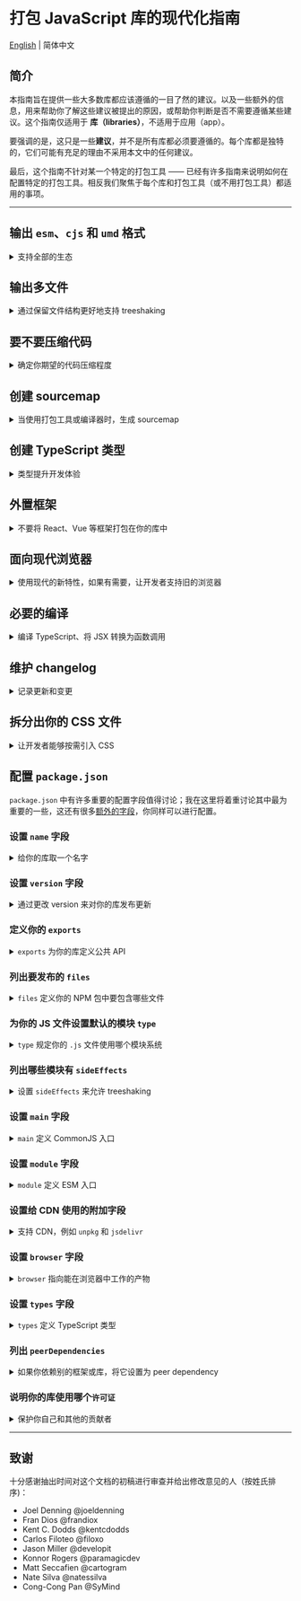 # 打包 JavaScript 库的现代化指南

[English](./README.md) | 简体中文

## 简介

本指南旨在提供一些大多数库都应该遵循的一目了然的建议。以及一些额外的信息，用来帮助你了解这些建议被提出的原因，或帮助你判断是否不需要遵循某些建议。这个指南仅适用于 **库（libraries）**，不适用于应用（app）。

要强调的是，这只是一些**建议**，并不是所有库都必须要遵循的。每个库都是独特的，它们可能有充足的理由不采用本文中的任何建议。

最后，这个指南不针对某一个特定的打包工具 —— 已经有许多指南来说明如何在配置特定的打包工具。相反我们聚焦于每个库和打包工具（或不用打包工具）都适用的事项。

---

## 输出 `esm`、`cjs` 和 `umd` 格式

<details>
<summary>支持全部的生态</summary>

`esm` 是“EcmaScript module”的缩写。

`cjs` 是“CommonJS module”的缩写。

`umd` 是“Universal Module Definition”的缩写，它可以在 `<script>` 标签中执行、被 `CommonJS` 模块加载器加载、被 `AMD` 模块加载器加载。

`esm` 被认为是“未来”，但 `cjs` 仍然在社区和生态系统中占有重要地位。`esm` 对打包工具来说更容易正确地进行 treeshaking，因此对于库来说，拥有这种格式很重要。或许在将来的某一天，你的库只需要输出 `esm`。

你可能已经注意到，`umd` 已经与 CommonJS 模块加载器兼容 —— 所以为什么还要同时具备 `cjs` 和 `umd` 输出呢？一个原因是，与 `umd` 文件相比，CommonJS 文件在对依赖进行条件导入时通常表现更好；例如：

```js
if (process.env.NODE_ENV === "production") {
  module.exports = require("my-lib.production.js");
} else {
  module.exports = require("my-lib.development.js");
}
```

上面的例子，当使用 CommonJS 模块时，只会引入 `production` 或 `development` 包中的一个。但是，对于 UMD 模块，最终可能会将两个包全部引入。有关更多信息，请参阅[此讨论](https://github.com/frehner/modern-guide-to-packaging-js-library/issues/9)。

最后还需要注意是，开发者可能会在其应用中同时使用 `cjs` 和 `esm`，发生双包危险。[dual package hazard](https://nodejs.org/api/packages.html#dual-package-hazard) 一文介绍了一些缓解该问题的方法，利用 [`package.json#exports`](#定义你的-exports) 进行 package exports 也可以帮助防止这种情况的发生。

</details>

## 输出多文件

<details>
<summary>通过保留文件结构更好地支持 treeshaking</summary>

如果你对你的库使用了打包工具或编译器，可以对其进行配置以保留源文件目录结构。这样可以更容易地对特定文件进行 [side effects](#列出-sideeffects) 标记，有助于开发者的打包工具进行 threeshaking。参考[这篇文章](https://levelup.gitconnected.com/code-splitting-for-libraries-bundling-for-npm-with-rollup-1-0-2522c7437697)了解更多信息。

一个例外是，如果你要创建一个不依赖任何打包工具可以直接在浏览器中使用的产物（通常是 `umd` 格式，但也可能是现代的 `esm` 格式）。在这种情况下，最好让浏览器请求一个大文件，而不是请求多个小文件。此外，你应该进行[代码压缩](#要不要压缩代码)并为其创建 [sourcemap](#创建-sourcemap)。

</details>

## 要不要压缩代码

<details>
<summary>确定你期望的代码压缩程度</summary>

你可以将一些层面的代码压缩应用到你的库中，这取决于你对你的代码最终通过开发者的打包工具后的大小的追求程度。

例如，大多数编译器已经配置了删除空白符等其他简单的优化，即使是来自 NPM 模块的代码（在这里指的是你的库）。使用 [terser](https://github.com/terser/terser#terser-fast-minify-mode) —— 一个流行的 JavaScript 代码压缩工具 —— 这类压缩工具可以将包的最终大小减少 95%。在某些情况下，你可能会对这些优化感到满意，且不需要你来付出任何努力。

但如果在发布前对你的库进行代码压缩，这可以得到一些额外的好处，但需要深入了解压缩工具的配置和副作用。压缩工具通常不会将这类压缩用于 NPM 模块，因此，如果你不自己来做的话，你会错过这些节省。请参阅[这个 issue](https://github.com/frehner/modern-guide-to-packaging-js-library/issues/9)了解更多信息。

最后，如果你正创建一个不依赖任何打包工具可以直接在浏览器中使用的产物（通常是 `umd` 格式，但也可以是现代的 `esm` 格式）。在这种情况下，你应该对代码进行压缩，并创建 [sourcemap](#创建-sourcemap)，并输出到一个[单文件](#输出多文件)。

</details>

## 创建 sourcemap

<details>
<summary>当使用打包工具或编译器时，生成 sourcemap</summary>

对源代码进行任何形式的编译，都将导致未来某个异常的位置，无法与源码对应起来。为了帮助未来的自己，创建 sourcemap，即使只进行了很少的编译工作。

</details>

## 创建 TypeScript 类型

<details>
<summary>类型提升开发体验</summary>

随着使用 TypeScript 的开发者数量不断增长，将类型内置到你的库中将有助于改善开发体验 (DX)。此外，不使用 TypeScript 的开发者在使用支持类型的编辑器（例如 VSCode，它使用类型来支持其 [Intellisense 功能](https://code.visualstudio.com/docs/)）时也会获得更好的 DX。

但是，创建类型并不意味着你必须使用 TypeScript 来编写你的库。

一种选择是继续在源代码中使用 JavaScript，然后通过 [JSDoc](https://jsdoc.app/) 注释来支持类型。然后，你可以将 TypeScript 配置为仅从你的 JavaScript 源代码中[构建类型文件](https://www.typescriptlang.org/tsconfig/#emitDeclarationOnly)。

另一种选择是直接在 `index.d.ts` 文件中编写 TypeScript 类型文件。

获得类型文件后，请确保设置了 [`package.json#exports`](#定义你的-exports) 和 [`package.json#types`](#设置-types-字段) 字段.

</details>

## 外置框架

<details>
<summary>不要将 React、Vue 等框架打包在你的库中</summary>

当构建的库依赖某个框架（例如 React、Vue 等），或是作为另一个库的插件，你可能需要将框架配置到“externals”中。这可以使你的库引用这个框架，但不会将其打包到最终的产物中。这会避免产生一些 bug，并减少库的体积。

你应该还需要将框架添加到库的 `package.json` 的 [peer dependencies](#列出-peerdependencies) 中，这将帮助开发者发现你依赖于某个框架。

</details>

## 面向现代浏览器

<details>
<summary>使用现代的新特性，如果有需要，让开发者支持旧的浏览器</summary>

[这篇 web.dev 上的文章](https://web.dev/publish-modern-javascript/)提供了一个很好的案例，并提供了相关的指导原则：

- 当使用你的库时，能够让开发者去支持老版本的浏览器。
- 输出多个产物来支持不同版本的浏览器。

举个例子，如果你使用 TypeScript，你可以创建两个版本的包代码：

1. 通过在 `tsconfig.json` 中设置 `"target"="esnext"`，生成一个用现代 JavaScript 的 `esm` 版本
2. 通过在 `tsconfig.json` 中设置 `"target"="es5"` 生成一个兼容低版本 JavaScript 的 `umd` 版本

有了这些设置，大多数用户将获得现代版本的代码，但那些使用老的打包工具配置或使用 `<script>` 加载代码的用户，将获得进行了额外编译来支持老版本浏览器的版本。

</details>

## 必要的编译

<details>
<summary>编译 TypeScript、将 JSX 转换为函数调用</summary>

如果库的源码是需要进行编译的形式，如 TypeScript、React 或 Vue 组件等，那么你库需要输出的是编译后的代码。

例如：

- 你的 TypeScript 代码应该输出为 JavaScript。
- 你的 React 组件，例如 `<Example />`，应该在输出中使用 `jsx()` 或 `createElement()` 来替换 JSX 语法。

进行这样的编译时，请确保同时也[创建 sourcemap](#创建-sourcemap)

</details>

## 维护 changelog

<details>
<summary>记录更新和变更</summary>

只要能让开发者了解到有哪些变更和对他们的影响，至于是通过自动化工具还是通过亲自动手的方式来处理，这都无关紧要。理想情况下，库的每次[版本](#设置-version-字段)变更都应该在 changelog 中进行相应的更新。

</details>

## 拆分出你的 CSS 文件

<details>
<summary>让开发者能够按需引入 CSS</summary>

如果你正在创建一个 CSS 库（如 Bootstrap、Tailwind 等），最简单的方式就是提供单一文件，包含库的所有功能。然而，在这种情况下，你的 CSS 产物最终可能会变得很大，影响开发者网站的性能。为了避免这种情况，库通常会提供自定义生成 CSS 产物的功能，让产物中只包含开发者正在使用的必要 CSS（例如，参考 [Bootstrap](https://getbootstrap.com/docs/5.2/customize/optimize/) 和 [Tailwind](https://tailwindcss.com/docs/optimizing-for-production) 是怎么做的）。

如果 CSS 只是你的库的一部分（例如，具有默认样式的组件库），那么最好将 CSS 按组件分离单独构建产物，在使用相应的组件时按需导入。这方面的一个例子是 [react-component](https://github.com/react-component/slider#usage)。

</details>

## 配置 `package.json`

`package.json` 中有许多重要的配置字段值得讨论；我在这里将着重讨论其中最为重要的一些，这还有很多[额外的字段](https://docs.npmjs.com/cli/v8/configuring-npm/package-json)，你同样可以进行配置。

### 设置 `name` 字段

<details>
<summary>给你的库取一个名字</summary>

`name` 字段将决定你的包在 `npm` 上的名字，开发者可以通过这个名字去安装并使用你的库。

注意，库的命名是有限制的，如果你的代码库属于某个组织，你还可以创建一个命名空间。更多细节可以参考 [name docs on npm](https://docs.npmjs.com/cli/v8/configuring-npm/)。

`name` 和 [version](#设置-version-字段) 的组合为库每次迭代创建一个唯一标识。

</details>

### 设置 `version` 字段

<details>
<summary>通过更改 version 来对你的库发布更新</summary>

正如 [name](#设置-name-字段) 部分所说，`name` 和 `version` 的组合为你的库在 npm 上创建一个唯一标识。当你更新库中的代码时，你可以更新 `version` 字段并发布以允许开发者获取该新代码。

推荐使用 [semver](https://semver.org/) 版本控制策略，但要注意的是有些库选择 [calver](https://calver.org/) 或使用他们自己特有的版本控制策略。无论你选择使用哪种策略，都应该记录下来，以便开发者了解你的库是如何进行版本控制的。

你还应该在 [changelog](#维护-changelog) 中记录你的更改。

</details>

### 定义你的 `exports`

<details>
<summary><code>exports</code> 为你的库定义公共 API</summary>

`package.json` 中的 `exports` 字段 - 有时被称为“package exports” - 是一个非常有用的补充，尽管它确实引入了一些复杂性。它做的最重要的两件事是：

1. 定义哪些东西可以从你的库中导入，哪些则不可以，以及可导入的内容的名字。如果没有在 `exports` 中被列出，那么开发者就不可以 `import` 或 `require` 它们。换句话说，`exports` 的表现像是给你的库用户查看的公共 API，帮助定义哪些是外部的哪些是内部的。

2. 允许你根据不同的条件（你可以定义）去选择那个文件是被导入的，例如“文件是被 `import` 还是被 `require`？开发人员需要的是 `development` 版本的库还是 `production` 版本等等。

关于这部分的内容[NodeJS 团队](https://nodejs.org/api/packages.html#package-entry-points)和[Webpack 团队](https://webpack.js.org/guides/package-exports/)提供了一些很优秀的文档。在此我列出一个涵盖大部分常见场景的例子：

```json
{
  "exports": {
    ".": {
      "types": "index.d.ts",
      "module": "index.js",
      "import": "index.js",
      "require": "index.cjs",
      "default": "index.js"
    },
    "./package.json": "./package.json"
  }
}
```

让我们深入了解这些字段的含义以及我选择这个例子的原因：

- `"."` 表示你的库的默认入口
- 解析过程是**从上往下**的，并在找到匹配的字段后立即停止；所以入口的顺序是非常重要的
- `types` 字段应始终[放在第一位](https://devblogs.microsoft.com/typescript/announcing-typescript-4-7/#package-json-exports-imports-and-self-referencing)，帮助 TypeScript 查找类型文件
- `module` 是一个“非官方”字段，它被 Webpack 和 Rollup 等打包工具所支持。它应该被放在 `import` 和 `require` 之前，并且指向 `esm` 格式的产物 -- 如果你的源代码是纯 `esm` 的，它也可以指向你的源代码。正如在[格式部分](#输出-esmcjs-和-umd-格式)中指出的那样，它旨在帮助打包工具只包含你的库的一个副本，无论它是通过 `import` 还是 `require` 方式引入的。你可以从[这里](https://github.com/webpack/webpack/issues/11014#issuecomment-641550630)、[这里](https://github.com/webpack/webpack/issues/11014#issuecomment-643256943)、还有 [这里](https://github.com/rollup/plugins/pull/540#issuecomment-692078443)了解更多关于 `module` 的内容
- `import` 用于当有人通过 `import` 使用你的库时
- `require` 用于当有人通过 `require` 使用你的库时
- `default` 字段用于兜底，在没有任何条件匹配时使用。虽然目前可能并不会匹配到它，但为了面对[“未知的未来场景”](https://webpack.js.org/guides/package-exports/#common-patterns)，使用它是好的

当一个打包工具或者运行时支持 `exports` 字段的时候，那么 `package.json` 中的顶级字段 [main](#设置-main-字段)、[types](#设置-types-字段)、[module](#设置-module-字段) 还有 [browser](#设置-browser-字段) 将被忽略，被 `exports` 取代。但是，对于尚不支持 `exports` 字段的工具或运行时来说，设置这些字段仍然很重要。

如果你有一个 "development" 和一个 "production" 的产物（例如，你有一些警告在 development 产物中有但在 production 产物中没有），那么你可以通过在 `exports` 字段中 `"development"` 和 `"production"` 来设置它们。注意一些打包工具例如 `webpack` 和 `vite` 将会自动识别这些导出条件，而 Rollup 也可以通过[配置](https://github.com/rollup/plugins/tree/master/packages/node-resolve/#exportconditions)来识别它们，你需要提醒开发者在他们自己打包工具的配置中去做这些事。

</details>

### 列出要发布的 `files`

<details>
<summary><code>files</code> 定义你的 NPM 包中要包含哪些文件</summary>

[`files`](https://docs.npmjs.com/cli/v8/configuring-npm/package-json#files) 决定 `npm` CLI 在打包库时哪些文件和目录包含到最终的 NPM 包中。

例如，如果你将代码从 TypeScript 编译为 JavaScript，你可能就不想在 NPM 包中包含 TypeScript 的源代码。（相反，你应该包含 [sourcemap](#创建-sourcemap)）。

`files` 可以接受一个字符串数组（如果需要，这些字符串可以包含类似 glob 的语法），例如：

```json
{
  "files": ["dist"]
}
```

注意，文件数组不接受相对路径表示；`"files": ["./dist"]` 将无法正常工作。

验证你已正确设置 `files` 的一种好方法是运行 [`npm publish --dry-run`](https://docs.npmjs.com/cli/v8/commands/npm-publish#dry-run)，它将根据此设置列出将会包含的文件。

</details>

### 为你的 JS 文件设置默认的模块 `type`

<details>
<summary><code>type</code> 规定你的 <code>.js</code> 文件使用哪个模块系统</summary>

运行时和打包工具需要一种方法来确定你的 `.js` 文件采用哪种模块系统 —— ESM 还是 CommonJS。因为 CommonJS 首先出现，所以它被打包工具视为默认的 - 但你可以通过在你的 `package.json` 中添加 `"type"` 来控制这种行为。

你可以选择 `"type":"module"` 或 `"type":"commonjs"`，也可以不添加该字段（默认为 CommonJS），但仍强烈建议你进行设置，显式地声明你正在使用哪一个。

请注意，你可以通过几个技巧在项目中混用模块类型：

- `.mjs` 文件总是 ESM 模块，即使你的 `package.json` 有 `"type": "commonjs"`（或者没有 `type`）
- `.cjs` 文件总是 CommonJS 模块，即使你的 `package.json` 有 `"type": "module"`
- 你可以在子目录下添加其他 `package.json` 文件；运行时和打包工具将向上遍历文件目录，直到寻找到最近的 `package.json`。这意味着你可以有两个不同的文件夹，都使用 `.js` 文件，但每个文件夹都有自己的 `package.json` 并设置为不同的 `type` 以获得基于 CommonJS 和 ESM 的文件夹。

参考优秀的 NodeJS 文档 [这里](https://nodejs.org/docs/latest-v18.x/api/packages.html#determining-module-system) 和 [这里](https://nodejs.org/docs/latest-v18.x/api/packages.html#packagejson-and-file-extensions) 了解更多信息。

</details>

### 列出哪些模块有 `sideEffects`

<details>
<summary>设置 <code>sideEffects</code> 来允许 treeshaking </summary>

创建一个“纯模块”带来的优点与创建一个[纯函数](https://en.wikipedia.org/wiki/Pure_function)十分类似；打包工具能够对你的库更好的进行 treeshaking。

通过设置 `sideEffects` 让打包工具知道你的模块是否是“纯”的。不设置这个字段，打包工具将不得不假设你**所有**的模块都是有副作用。

`sideEffects` 可以设为 `false`，表示没有任何模块具有副作用，也可以设置为字符串数组来列出哪些文件具有副作用。例如：

```jsonc
{
  // 所有模块都是“纯”的
  "sideEffects": false
}
```

或

```jsonc
{
  // 除了 "module.js"，所有模块都是“纯”的
  "sideEffects": ["module.js"]
}
```

所以，什么让一个模块具有副作用？例如修改一个全局变量，发送 API 请求，或导出 CSS，而且开发人员不需要做任何事情这些动作就会被执行。例如：

```js
// 具有副作用的模块

export const myVar = "hello";

window.example = "testing";
```

导入 `myVar` 时，你的模块自动设置 `window.example`。

例如：

```js
import { myVar } from "library";

console.log(window.example);
// 打印 "testing"
```

在某些情况下，如 polyfill，这种行为是有意的。然而，如果我们想让这个模块是“纯”的，我们可以将对 `window.example` 的赋值移动到一个函数中。例如：

```js
// 一个“纯”模块

export const myVar = "hello";

export function setExample() {
  window.example = "testing";
}
```

现在这是一个“纯”模块。注意，从开发者的角度来看会有不同：

```js
import { myVar, setExample } from "library";

console.log(window.example);
// 打印 "undefined"

setExample();

console.log(window.example);
// 打印 "testing"
```

通过[这篇文章](https://webpack.js.org/guides/tree-shaking/#mark-the-file-as-side-effect-free)来了解更多。

</details>

### 设置 `main` 字段

<details>
<summary><code>main</code> 定义 CommonJS 入口 </summary>

`main` 是一个当打包工具或运行时不支持 [`package.json#exports`](#定义你的-exports) 时的兜底方案；如果打包工具或运行时支持 package exports，则不会使用 `main`。

`main` 应该指向一个兼容 CommonJS 格式的产物；它应该与 package exports 中的 `require` 保持一致。

</details>

### 设置 `module` 字段

<details>
<summary><code>module</code> 定义 ESM 入口</summary>

`module` 是一个当打包工具或运行时不支持 [`package.json#exports`](#定义你的-exports) 时的兜底方案；如果打包工具或运行时支持 package exports，则不会使用 `module`。

`module` 应该指向一个兼容 ESM 格式的产物；它应该与 package exports 中的 `module` 或 `import` 保持一致。

</details>

### 设置给 CDN 使用的附加字段

<details>
<summary>支持 CDN，例如 <code>unpkg</code> 和 <code>jsdelivr</code></summary>

为让你的库在 CDN 上“以默认的方式正常工作”，如 [unpkg](https://unpkg.com) 和 [jsdelivr](https://www.jsdelivr.com)，你可以设置它们的特定字段指向你的 `umd` 产物。例如：

```json
{
  "unpkg": "./dist/index.umd.js",
  "jsdelivr": "./dist/index.umd.js"
}
```

</details>

### 设置 `browser` 字段

<details>
<summary><code>browser</code> 指向能在浏览器中工作的产物</summary>

`browser` 是一个当打包工具或运行时不支持 [`package.json#exports`](#定义你的-exports) 时的兜底方案；如果打包工具或运行时支持 package exports， 则不会使用 `browser`。

`browser` 应该指向能在浏览器中工作的 `esm` 产物。但是，只有在为浏览器和服务器（等其他非浏览器环境）创建不同的产物时，才需要设置该字段。如果你没有为多个环境创建多个产物，或者你的产物是“纯 JavaScript”或“通用”的，可以在任何 JavaScript 环境中运行，那么你就不需要设置 `browser` 字段。

如果你确实需要设置该字段，这里有一个[优秀的指南](https://github.com/defunctzombie/package-browser-field-spec)，介绍了配置它的不同方法。

注意，`browser` 字段不应该指向 `umd` 产物，因为那样的话，你的库就不会被打包工具（如 Webpack）进行 treeshaking，这些打包工具会优先考虑这个字段，而不是其他字段，比如 [module](#设置-module-字段) 和 [main](#设置-main-字段)。

</details>

### 设置 `types` 字段

<details>
<summary><code>types</code> 定义 TypeScript 类型 </summary>

`types` 是一个当打包工具或运行时不支持 [`package.json#exports`](#定义你的-exports) 时的兜底方案； 如果打包工具或运行时支持 package exports，则不会使用 `types`。

`types` 应该指向你的 TypeScript 入口文件，例如 `index.d.ts`；它应该与 package exports 中的 `types` 字段指向同一个文件。

</details>

### 列出 `peerDependencies`

<details>
<summary>如果你依赖别的框架或库，将它设置为 peer dependency</summary>

你应该[外置框架](#外置框架)。然而，这样做后，你的库只有在开发人员自行安装你需要的框架后才能工作。设置 `peerDependencies` 让他们知道他们需要安装的框架。- 例如，如果你在创建一个 React 库：

```json
{
  "peerDependencies": {
    "react": "^18.2.0",
    "react-dom": "^18.2.0"
  }
}
```

通过[这篇文章](https://nodejs.org/en/blog/npm/peer-dependencies/)来了解更多。

你应该以书面形式来体现这些依赖；例如，`npm v3-v6` 不安装 peer dependencies，而 `npm v7+` 将自动安装 peer dependencies。

</details>

### 说明你的库使用哪个`许可证`

<details>
<summary>保护你自己和其他的贡献者</summary>

> 开源许可证用于保护贡献者和用户。没有这种保护，企业和有经验的开发者不会使用该项目。

上述引用自 [Choose a License](https://choosealicense.com/)，这也是一篇很好的文章，帮助你来决定哪个许可证适合你的项目。

当你决定了许可证，[关于许可证的 npm 文档](https://docs.npmjs.com/cli/v8/configuring-npm/package-json#license)中描述了许可证字段的格式。例如：

```json
{
  "license": "MIT"
}
```

除此之外，你可以在项目的根目录下创建一个 `LICENSE.txt` 文件，并将许可证的文本复制到这里。

</details>

---

## 致谢

十分感谢抽出时间对这个文档的初稿进行审查并给出修改意见的人（按姓氏排序)：

- Joel Denning @joeldenning
- Fran Dios @frandiox
- Kent C. Dodds @kentcdodds
- Carlos Filoteo @filoxo
- Jason Miller @developit
- Konnor Rogers @paramagicdev
- Matt Seccafien @cartogram
- Nate Silva @natessilva
- Cong-Cong Pan @SyMind
